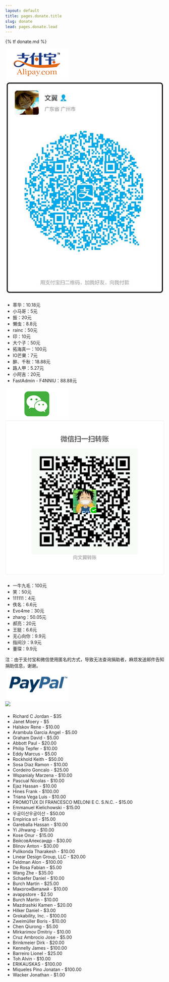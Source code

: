 ```yaml
---
layout: default
title: pages.donate.title
slug: donate
lead: pages.donate.lead
---
```


{% tf donate.md %}

<div class="row">
    <div class="col-md-8">
        <div class="col-md-6">
            <div class="tc">
                <img src="assets/images/alipayLogo.png">
            </div>
            <div class="tc">
                <img src="assets/images/alipay.jpg">
            </div>
            <ul style="margin-top: 20px">
            <li>萃华：10.18元</li>
            <li>小马哥：5元</li>
            <li>振：20元</li>
            <li>懒虫：8.8元</li>
            <li>rainc：50元</li>
            <li>印：10元</li>
            <li>大个子：50元</li>
            <li>拓海真一：100元</li>
            <li>IO芒果：7元</li>
            <li>醉、千秋：18.88元</li>
            <li>路人甲：5.27元</li>
            <li>小阿吉：20元</li>
            <li>FastAdmin - F4NNIU：88.88元</li>
            </ul>
        </div>
        <div class="col-md-6">
            <div class="tc">
                <img src="assets/images/weixinLogo.png">
            </div>
            <div class="tc">
                <img src="assets/images/weixin.png">
            </div>
            <ul style="margin-top: 20px">
            <li>一牛九毛：100元</li>
            <li>笑：50元</li>
            <li>111111：4元</li>
            <li>佚名：6.6元</li>
            <li>Evo4me：30元</li>
            <li>zhang：50.05元</li>
            <li>郝亮：20元</li>
            <li>王挺：6.6元</li>
            <li>无心向你：9.9元</li>
            <li>指间沙：9.9元</li>
            <li>董琛：9.9元</li>
            </ul>
        </div>
        <div>注：由于支付宝和微信使用匿名的方式，导致无法查询捐助者，麻烦发送邮件告知捐助信息，谢谢。</div>
    </div>
    <div class="col-md-4">
        <div class="tc">
            <img src="assets/images/paypalLogo.png">
        </div>
        <div class="tc">
            <a href="https://www.paypal.com/cgi-bin/webscr?cmd=_s-xclick&hosted_button_id=ZDHP676FQDUT6">
                <img src="https://www.paypalobjects.com/en_US/i/btn/btn_donateCC_LG.gif">
            </a>
        </div>
        <ul style="margin-top: 20px">
        <li>Richard C Jordan - $35</li>
        <li>Janet Moery - $5</li>
        <li>Halskov Rene - $10.00</li>
        <li>Arambula Garcia Angel - $5.00</li>
        <li>Graham David - $5.00</li>
        <li>Abbott Paul - $20.00</li>
        <li>Philip Tepfer - $10.00</li>
        <li>Eddy Marcus - $5.00</li>
        <li>Rockhold Keith - $50.00</li>
        <li>Sosa Diaz Ramon - $10.00</li>
        <li>Cordeiro Goncalo - $25.00</li>
        <li>Wspanialy Marzena - $10.00</li>
        <li>Pascual Nicolas - $10.00</li>
        <li>Ejaz Hassan - $10.00</li>
        <li>Hines Frank - $100.00</li>
        <li>Triana Vega Luis - $10.00</li>
        <li>PROMOTUX DI FRANCESCO MELONI E C. S.N.C. - $15.00</li>
        <li>Emmanuel Kielichowski - $15.00</li>
        <li>우공이산​우공이산 - $50.00</li>
        <li>Empirica srl - $15.00</li>
        <li>Gareballa Hassan - $10.00</li>
        <li>Yi Jihwang - $10.00</li>
        <li>Kose Onur - $15.00</li>
        <li>Вейсов​Александр - $30.00</li>
        <li>Blinov Anton - $30.00</li>
        <li>Pulikonda Tharakesh - $10.00</li>
        <li>Linear Design Group, LLC - $20.00</li>
        <li>Feldman Alon - $100.00</li>
        <li>De Rosa Fabian - $5.00</li>
        <li>Wang Zhe - $35.00</li>
        <li>Schaefer Daniel - $10.00</li>
        <li>Burch Martin - $25.00</li>
        <li>Макогон​Виталий - $10.00</li>
        <li>avappstore - $2.50</li>
        <li>Burch Martin - $10.00</li>
        <li>Mazdrashki Kamen - $20.00</li>
        <li>Hilker Daniel - $3.00</li>
        <li>Grokability, Inc. - $100.00</li>
        <li>Zweimüller Boris - $10.00</li>
        <li>Chen Qiurong - $5.00</li>
        <li>Mirkarimov Dmitriy - $10.00</li>
        <li>Cruz Ambrocio Jose - $5.00</li>
        <li>Brinkmeier Dirk - $20.00</li>
        <li>Kennelly James - $100.00</li>
        <li>Barreiro Lionel - $25.00</li>
        <li>Toh Alvin - $10.00</li>
        <li>ERIKAUSKAS - $100.00</li>
        <li>Miqueles Pino Jonatan - $100.00</li>
        <li>Wacker Jonathan - $1.00</li> </ul>
        </ul>
    </div>
</div>
